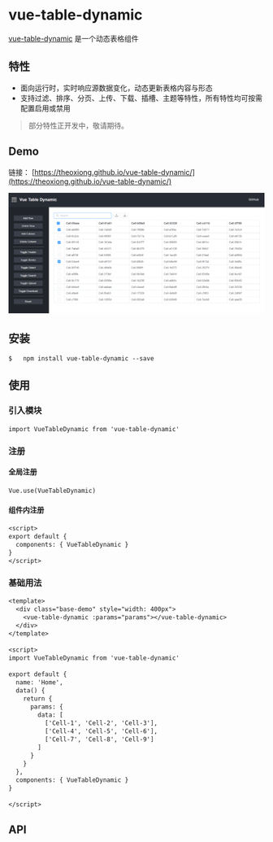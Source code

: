 # vue-table-dynamic

[vue-table-dynamic](https://github.com/TheoXiong/vue-table-dynamic) 是一个动态表格组件

## 特性
- 面向运行时，实时响应源数据变化，动态更新表格内容与形态
- 支持过滤、排序、分页、上传、下载、插槽、主题等特性，所有特性均可按需配置启用或禁用

> 部分特性正开发中，敬请期待。

## Demo
链接： [https://theoxiong.github.io/vue-table-dynamic/](https://theoxiong.github.io/vue-table-dynamic/) 

![Demo](./demo.png)

## 安装
``` 
$   npm install vue-table-dynamic --save
```

## 使用

### 引入模块
```
import VueTableDynamic from 'vue-table-dynamic'
```

### 注册
#### 全局注册
```
Vue.use(VueTableDynamic)
```
#### 组件内注册
```
<script>
export default {
  components: { VueTableDynamic }
}
</script>
```
### 基础用法
```
<template>
  <div class="base-demo" style="width: 400px">
    <vue-table-dynamic :params="params"></vue-table-dynamic>
  </div>
</template>

<script>
import VueTableDynamic from 'vue-table-dynamic'

export default {
  name: 'Home',
  data() {
    return {
      params: {
        data: [
          ['Cell-1', 'Cell-2', 'Cell-3'],
          ['Cell-4', 'Cell-5', 'Cell-6'],
          ['Cell-7', 'Cell-8', 'Cell-9']
        ]
      }
    }
  },
  components: { VueTableDynamic }
}

</script>
```
## API
